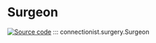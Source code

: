 # Surgeon

[![Source code](https://img.shields.io/badge/Source-Github-4051b5)](https://github.com/JasonLo/connectionist/blob/main/connectionist/surgery.py)
::: connectionist.surgery.Surgeon
